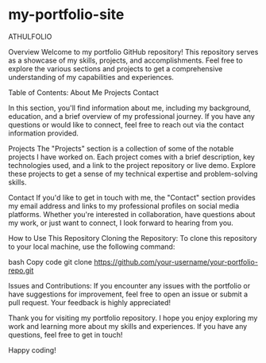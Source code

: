 # my-portfolio-site

ATHULFOLIO

Overview
Welcome to my portfolio GitHub repository! This repository serves as a showcase of my skills, projects, and accomplishments. Feel free to explore the various sections and projects to get a comprehensive understanding of my capabilities and experiences.

Table of Contents:
About Me
Projects
Contact

In this section, you'll find information about me, including my background, education, and a brief overview of my professional journey. If you have any questions or would like to connect, feel free to reach out via the contact information provided.

Projects
The "Projects" section is a collection of some of the notable projects I have worked on. Each project comes with a brief description, key technologies used, and a link to the project repository or live demo. Explore these projects to get a sense of my technical expertise and problem-solving skills.


Contact
If you'd like to get in touch with me, the "Contact" section provides my email address and links to my professional profiles on social media platforms. Whether you're interested in collaboration, have questions about my work, or just want to connect, I look forward to hearing from you.

How to Use This Repository
Cloning the Repository: To clone this repository to your local machine, use the following command:

bash
Copy code
git clone https://github.com/your-username/your-portfolio-repo.git

Issues and Contributions: If you encounter any issues with the portfolio or have suggestions for improvement, feel free to open an issue or submit a pull request. Your feedback is highly appreciated!

Thank you for visiting my portfolio repository. I hope you enjoy exploring my work and learning more about my skills and experiences. If you have any questions, feel free to get in touch!

Happy coding!

